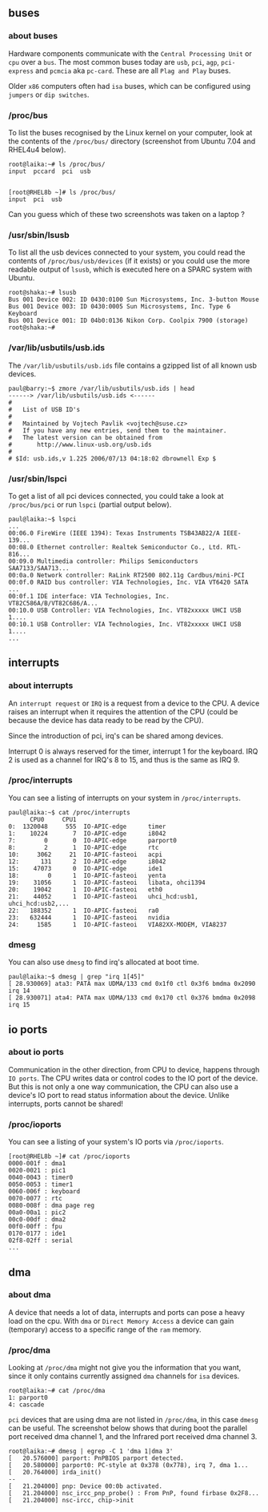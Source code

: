 ## buses

### about buses

Hardware components communicate with the
`Central Processing Unit` or `cpu` over a
`bus`. The most common buses today are
`usb`, `pci`, `agp`,
`pci-express` and `pcmcia` aka
`pc-card`. These are all `Plag and Play` buses.

Older `x86` computers often had `isa` buses, which can be
configured using `jumpers` or `dip switches`.

### /proc/bus

To list the buses recognised by the Linux kernel on your computer, look
at the contents of the `/proc/bus/` directory (screenshot
from Ubuntu 7.04 and RHEL4u4 below).

    root@laika:~# ls /proc/bus/
    input  pccard  pci  usb
            

    [root@RHEL8b ~]# ls /proc/bus/
    input  pci  usb
            

Can you guess which of these two screenshots was taken on a laptop ?

### /usr/sbin/lsusb

To list all the usb devices connected to your system, you could read the
contents of `/proc/bus/usb/devices` (if it exists) or you
could use the more readable output of `lsusb`, which is
executed here on a SPARC system with Ubuntu.

    root@shaka:~# lsusb
    Bus 001 Device 002: ID 0430:0100 Sun Microsystems, Inc. 3-button Mouse
    Bus 001 Device 003: ID 0430:0005 Sun Microsystems, Inc. Type 6 Keyboard
    Bus 001 Device 001: ID 04b0:0136 Nikon Corp. Coolpix 7900 (storage)
    root@shaka:~#   
            

### /var/lib/usbutils/usb.ids

The `/var/lib/usbutils/usb.ids` file contains a gzipped
list of all known usb devices.

    paul@barry:~$ zmore /var/lib/usbutils/usb.ids | head
    ------> /var/lib/usbutils/usb.ids <------
    #
    #   List of USB ID's
    #
    #   Maintained by Vojtech Pavlik <vojtech@suse.cz>
    #   If you have any new entries, send them to the maintainer.
    #   The latest version can be obtained from
    #       http://www.linux-usb.org/usb.ids
    #
    # $Id: usb.ids,v 1.225 2006/07/13 04:18:02 dbrownell Exp $
            

### /usr/sbin/lspci

To get a list of all pci devices connected, you could take a look at
`/proc/bus/pci` or run `lspci` (partial
output below).

    paul@laika:~$ lspci
    ...
    00:06.0 FireWire (IEEE 1394): Texas Instruments TSB43AB22/A IEEE-139...
    00:08.0 Ethernet controller: Realtek Semiconductor Co., Ltd. RTL-816...
    00:09.0 Multimedia controller: Philips Semiconductors SAA7133/SAA713...
    00:0a.0 Network controller: RaLink RT2500 802.11g Cardbus/mini-PCI 
    00:0f.0 RAID bus controller: VIA Technologies, Inc. VIA VT6420 SATA ...
    00:0f.1 IDE interface: VIA Technologies, Inc. VT82C586A/B/VT82C686/A...
    00:10.0 USB Controller: VIA Technologies, Inc. VT82xxxxx UHCI USB 1....
    00:10.1 USB Controller: VIA Technologies, Inc. VT82xxxxx UHCI USB 1....
    ...
            

## interrupts

### about interrupts

An `interrupt request` or `IRQ` is a request
from a device to the CPU. A device raises an interrupt when it requires
the attention of the CPU (could be because the device has data ready to
be read by the CPU).

Since the introduction of pci, irq\'s can be shared among devices.

Interrupt 0 is always reserved for the timer, interrupt 1 for the
keyboard. IRQ 2 is used as a channel for IRQ\'s 8 to 15, and thus is the
same as IRQ 9.

### /proc/interrupts

You can see a listing of interrupts on your system in
`/proc/interrupts`.

    paul@laika:~$ cat /proc/interrupts 
          CPU0     CPU1       
    0:  1320048     555  IO-APIC-edge      timer
    1:    10224       7  IO-APIC-edge      i8042
    7:        0       0  IO-APIC-edge      parport0
    8:        2       1  IO-APIC-edge      rtc
    10:     3062     21  IO-APIC-fasteoi   acpi
    12:      131      2  IO-APIC-edge      i8042
    15:    47073      0  IO-APIC-edge      ide1
    18:        0      1  IO-APIC-fasteoi   yenta
    19:    31056      1  IO-APIC-fasteoi   libata, ohci1394
    20:    19042      1  IO-APIC-fasteoi   eth0
    21:    44052      1  IO-APIC-fasteoi   uhci_hcd:usb1, uhci_hcd:usb2,...
    22:   188352      1  IO-APIC-fasteoi   ra0
    23:   632444      1  IO-APIC-fasteoi   nvidia
    24:     1585      1  IO-APIC-fasteoi   VIA82XX-MODEM, VIA8237
            

### dmesg

You can also use `dmesg` to find irq\'s allocated at boot
time.

    paul@laika:~$ dmesg | grep "irq 1[45]"
    [ 28.930069] ata3: PATA max UDMA/133 cmd 0x1f0 ctl 0x3f6 bmdma 0x2090 irq 14
    [ 28.930071] ata4: PATA max UDMA/133 cmd 0x170 ctl 0x376 bmdma 0x2098 irq 15
            

## io ports

### about io ports

Communication in the other direction, from CPU to device, happens
through `IO ports`. The CPU writes data or control codes
to the IO port of the device. But this is not only a one way
communication, the CPU can also use a device\'s IO port to read status
information about the device. Unlike interrupts, ports cannot be shared!

### /proc/ioports

You can see a listing of your system\'s IO ports via
`/proc/ioports`.

    [root@RHEL8b ~]# cat /proc/ioports 
    0000-001f : dma1
    0020-0021 : pic1
    0040-0043 : timer0
    0050-0053 : timer1
    0060-006f : keyboard
    0070-0077 : rtc
    0080-008f : dma page reg
    00a0-00a1 : pic2
    00c0-00df : dma2
    00f0-00ff : fpu
    0170-0177 : ide1
    02f8-02ff : serial
    ...
            

## dma

### about dma

A device that needs a lot of data, interrupts and ports can pose a heavy
load on the cpu. With `dma` or `Direct Memory Access` a
device can gain (temporary) access to a specific range of the `ram`
memory.

### /proc/dma

Looking at `/proc/dma` might not give you the information
that you want, since it only contains currently assigned `dma` channels
for `isa` devices.

    root@laika:~# cat /proc/dma 
    1: parport0
    4: cascade
            

`pci` devices that are using dma are not listed in `/proc/dma`, in this
case `dmesg` can be useful. The screenshot below shows
that during boot the parallel port received dma channel 1, and the
Infrared port received dma channel 3.

    root@laika:~# dmesg | egrep -C 1 'dma 1|dma 3'
    [   20.576000] parport: PnPBIOS parport detected.
    [   20.580000] parport0: PC-style at 0x378 (0x778), irq 7, dma 1...
    [   20.764000] irda_init()
    --
    [   21.204000] pnp: Device 00:0b activated.
    [   21.204000] nsc_ircc_pnp_probe() : From PnP, found firbase 0x2F8...
    [   21.204000] nsc-ircc, chip->init
            
